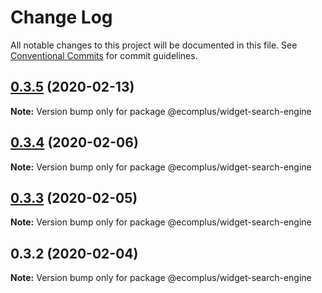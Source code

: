 # Change Log

All notable changes to this project will be documented in this file.
See [Conventional Commits](https://conventionalcommits.org) for commit guidelines.

## [0.3.5](https://github.com/ecomplus/storefront/compare/@ecomplus/widget-search-engine@0.3.4...@ecomplus/widget-search-engine@0.3.5) (2020-02-13)

**Note:** Version bump only for package @ecomplus/widget-search-engine





## [0.3.4](https://github.com/ecomclub/storefront/compare/@ecomplus/widget-search-engine@0.3.3...@ecomplus/widget-search-engine@0.3.4) (2020-02-06)

**Note:** Version bump only for package @ecomplus/widget-search-engine





## [0.3.3](https://github.com/ecomclub/storefront/compare/@ecomplus/widget-search-engine@0.3.2...@ecomplus/widget-search-engine@0.3.3) (2020-02-05)

**Note:** Version bump only for package @ecomplus/widget-search-engine





## 0.3.2 (2020-02-04)

**Note:** Version bump only for package @ecomplus/widget-search-engine
